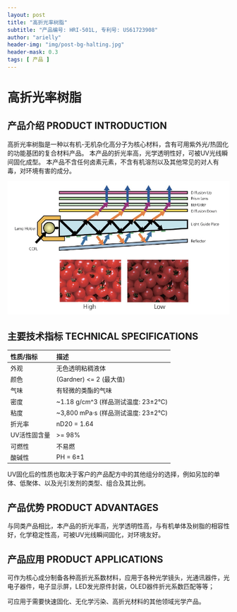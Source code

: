 ```yaml
---
layout: post
title: "高折光率树脂"
subtitle: "产品编号: HRI-501L, 专利号: US61723908"
author: "arielly"
header-img: "img/post-bg-halting.jpg"
header-mask: 0.3
tags: [ 产品 ]
---
```


# 高折光率树脂

## 产品介绍 PRODUCT INTRODUCTION

高折光率树脂是一种以有机-无机杂化高分子为核心材料，含有可用紫外光/热固化的功能基团的复合材料产品。
本产品的折光率高，光学透明性好，可被UV光线瞬间固化成型。
本产品不含任何卤素元素，不含有机溶剂以及其他常见的对人有毒，对环境有害的成分。

![PRODUCT-HRI-501L](/img/assets/product-HRI-501L-pi.png)

## 主要技术指标 TECHNICAL SPECIFICATIONS

| 性质/指标 | 描述 |
| :--- | :--- |
| 外观 | 无色透明粘稠液体 |
| 颜色 | (Gardner) <= 2 (最大值) |
| 气味 | 有轻微的类酯的气味 |
| 密度 | ~1.18 g/cm^3 (样品测试温度: 23±2℃) |
| 粘度 | ~3,800 mPa·s (样品测试温度: 23±2℃) |
| 折光率 | nD20 = 1.64 |
| UV活性固含量 | >= 98% |
| 可燃性 | 不易燃 |
| 酸碱性 | PH = 6±1 |

UV固化后的性质也取决于客户的产品配方中的其他组分的选择，例如另加的单体、低聚体、以及光引发剂的类型、组合及其比例。

## 产品优势 PRODUCT ADVANTAGES

与同类产品相比，本产品的折光率高，光学透明性高，与有机单体及树脂的相容性好，化学稳定性高，可被UV光线瞬间固化，对环境友好。

## 产品应用 PRODUCT APPLICATIONS

可作为核心成分制备各种高折光系数材料，应用于各种光学镜头，光通讯器件，光电子器件，电子显示屏，LED发光原件封装，OLED器件折光系数匹配等等；

可应用于需要快速固化、无化学污染、高折光材料的其他领域光学产品。
